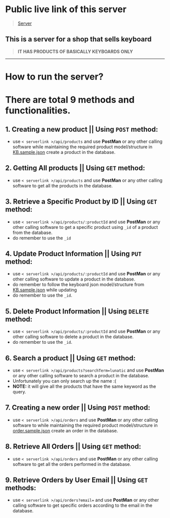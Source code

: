 # Public live link of this server
> [Server](https://assignment3-eta-ecru.vercel.app/)

## This is a server for a shop that sells keyboard
> **IT HAS PRODUCTS OF BASICALLY KEYBOARDS ONLY**
---
# How to run the server?

# **There are total 9 methods and functionalities.**

## 1. Creating a new product || Using `POST` method:
   * use `< serverlink >/api/products` and use **PostMan** or any other calling software while maintaining the required product model/structure in [KB.sample.json](https://github.com/AtifBatch5/Assignment-2-level-2/blob/main/KB.sample.json) create a product in the database.

## 2. Getting All products || Using `GET` method:
   * use `< serverlink >/api/products` and use **PostMan** or any other calling software to get all the products in the database.
  
## 3. Retrieve a Specific Product by ID || Using `GET` method:
   * use `< serverlink >/api/products/:productId` and use **PostMan** or any other calling software to get a specific product using `_id` of a product from the database.
   * do remember to use the `_id`
  
## 4. Update Product Information || Using `PUT` method:
   * use `< serverlink >/api/products/:productId` and use **PostMan** or any other calling software to update a product in the database.
   * do remember to follow the keyboard json model/structure from [KB.sample.json](https://github.com/AtifBatch5/Assignment-2-level-2/blob/main/KB.sample.json) while updating
   * do remember to use the `_id`.
    
## 5. Delete Product Information || Using `DELETE` method:
   * use `< serverlink >/api/products/:productId` and use **PostMan** or any other calling software to delete a product in the database.
   * do remember to use the `_id`.
  
## 6. Search a product || Using `GET` method:
   * use `< serverlink >/api/products?searchTerm=lunatic` and use **PostMan** or any other calling software to search a product in the database.
   * Unfortunately you can only search up the name :(
   * **NOTE:** it will give all the products that have the same keyword as the query.
  
## 7. Creating a new order || Using `POST` method:
   * use `< serverlink >/api/orders` and use **PostMan** or any other calling software to while maintaining the required product model/structure in [order.sample.json](https://github.com/AtifBatch5/Assignment-2-level-2/blob/main/order.sample.json) create an order in the database.

## 8. Retrieve All Orders || Using `GET` method:
   * use `< serverlink >/api/orders` and use **PostMan** or any other calling software to get all the orders performed in the database.

## 9. Retrieve Orders by User Email || Using `GET` methods:
   * use `< serverlink >/api/orders?email=`  and use **PostMan** or any other calling software to get specific orders according to the email in the database.